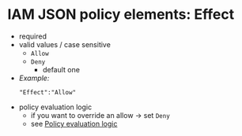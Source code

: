 # IAM JSON policy elements: Effect<a name="reference_policies_elements_effect"></a>

* required
* valid values / case sensitive 
  * `Allow`
  * `Deny` 
    * default one
* _Example:_
    ```
    "Effect":"Allow"
    ```
* policy evaluation logic
  * if you want to override an allow -> set `Deny` 
  * see [Policy evaluation logic](reference_policies_evaluation-logic.md)
